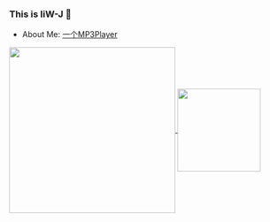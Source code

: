
### This is liW-J 👋

- About Me: [一个MP3Player](https://blog.mp333player.com)

<a href="https://github.com/liW-J">
  <img height=300 align="center" src="https://github-readme-stats.vercel.app/api/top-langs?username=liW-J&layout=donut&langs_count=8&card_width=350" />
</a>

<a href="https://wakatime.com/@JeanneWillis">
  <img height=150 align="center" src="https://github-readme-stats.vercel.app/api/wakatime?username=JeanneWillis&layout=compact&langs_count=8&card_width=200" />
</a>




